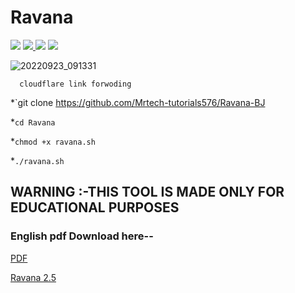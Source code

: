 # Ravana

 <a href="https://www.instagram.com/princekrvert/"> <img src="https://img.shields.io/badge/Instagram-E4405F?style=for-the-badge&logo=instagram&logoColor=white"></a>
<a href="https://m.twitter.com/princekrvert" > <img src="https://img.shields.io/badge/Twitter-1DA1F2?style=for-the-badge&logo=twitter&logoColor=white"> </a>
<a href="https://www.youtube.com/channel/UCiplAqC9AwtGGxXU3WQy8pw"><img src="https://img.shields.io/badge/YouTube-FF0000?style=for-the-badge&logo=youtube&logoColor=white"></a>
<a href="https://www.facebook.com/princekrvert" > <img src="https://img.shields.io/badge/Facebook-1877F2?style=for-the-badge&logo=facebook&logoColor=white" ></a>

 ![20220923_091331](https://user-images.githubusercontent.com/56459297/191888843-62b199ec-6c1e-4b7d-b268-41b244d5bcee.png)

```
  cloudflare link forwoding 
```
 
*`git clone https://github.com/Mrtech-tutorials576/Ravana-BJ
 
*`cd Ravana`
 
 *`chmod +x ravana.sh`
 
*`./ravana.sh`
 
## WARNING :-THIS TOOL IS MADE ONLY FOR EDUCATIONAL PURPOSES

### English pdf Download here--
[PDF](http://www.mediafire.com/file/rgoq0g9yjwytm42/Ravana.docx/file)

[Ravana 2.5](https://is.gd/ZfEPvA)

